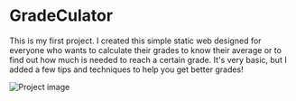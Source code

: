 # GradeCulator

This is my first project. I created this simple static web designed for everyone who wants to calculate their grades to know their average or to find out how much is needed to reach a certain grade. It's very basic, but I added a few tips and techniques to help you get better grades!

![Project image](images/GradeCulator.jpeg)
